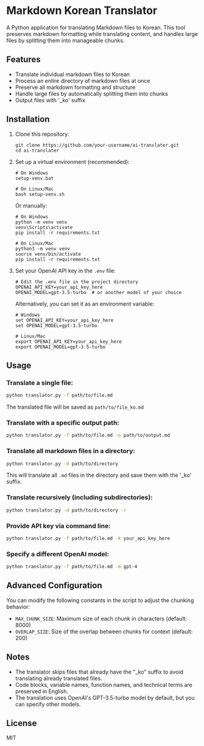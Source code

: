 # Markdown Korean Translator

A Python application for translating Markdown files to Korean. This tool preserves markdown formatting while translating content, and handles large files by splitting them into manageable chunks.

## Features

- Translate individual markdown files to Korean
- Process an entire directory of markdown files at once
- Preserve all markdown formatting and structure
- Handle large files by automatically splitting them into chunks
- Output files with '_ko' suffix

## Installation

1. Clone this repository:
   ```
   git clone https://github.com/your-username/ai-translater.git
   cd ai-translater
   ```

2. Set up a virtual environment (recommended):
   ```
   # On Windows
   setup-venv.bat
   
   # On Linux/Mac
   bash setup-venv.sh
   ```
   
   Or manually:
   ```
   # On Windows
   python -m venv venv
   venv\Scripts\activate
   pip install -r requirements.txt
   
   # On Linux/Mac
   python3 -m venv venv
   source venv/bin/activate
   pip install -r requirements.txt
   ```

3. Set your OpenAI API key in the `.env` file:
   ```
   # Edit the .env file in the project directory
   OPENAI_API_KEY=your_api_key_here
   OPENAI_MODEL=gpt-3.5-turbo  # or another model of your choice
   ```
   
   Alternatively, you can set it as an environment variable:
   ```
   # Windows
   set OPENAI_API_KEY=your_api_key_here
   set OPENAI_MODEL=gpt-3.5-turbo
   
   # Linux/Mac
   export OPENAI_API_KEY=your_api_key_here
   export OPENAI_MODEL=gpt-3.5-turbo
   ```

## Usage

### Translate a single file:

```bash
python translator.py -f path/to/file.md
```

The translated file will be saved as `path/to/file_ko.md`

### Translate with a specific output path:

```bash
python translator.py -f path/to/file.md -o path/to/output.md
```

### Translate all markdown files in a directory:

```bash
python translator.py -d path/to/directory
```

This will translate all `.md` files in the directory and save them with the '_ko' suffix.

### Translate recursively (including subdirectories):

```bash
python translator.py -d path/to/directory -r
```

### Provide API key via command line:

```bash
python translator.py -f path/to/file.md -k your_api_key_here
```

### Specify a different OpenAI model:

```bash
python translator.py -f path/to/file.md -m gpt-4
```

## Advanced Configuration

You can modify the following constants in the script to adjust the chunking behavior:

- `MAX_CHUNK_SIZE`: Maximum size of each chunk in characters (default: 8000)
- `OVERLAP_SIZE`: Size of the overlap between chunks for context (default: 200)

## Notes

- The translator skips files that already have the "_ko" suffix to avoid translating already translated files.
- Code blocks, variable names, function names, and technical terms are preserved in English.
- The translation uses OpenAI's GPT-3.5-turbo model by default, but you can specify other models.

## License

MIT
